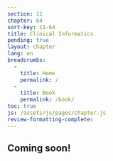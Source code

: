 ```yaml
---
section: 11
chapter: 64
sort-key: 11-64
title: Clinical Informatics
pending: true
layout: chapter
lang: en
breadcrumbs:
  - 
    title: Home
    permalink: /
  - 
    title: Book
    permalink: /book/
toc: true
js: /assets/js/pages/chapter.js
review-formatting-complete: 
---
```


## Coming soon!